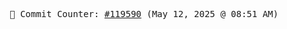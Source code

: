 <p align="center">
    <samp>
        📮 Commit Counter: <a href="https://github.com/Javascript-void0/Javascript-void0/commits/main">#119590</a> (May 12, 2025 @ 08:51 AM)
    </samp>
</p>